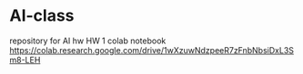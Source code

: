 # AI-class
repository for AI hw
HW 1 colab notebook
https://colab.research.google.com/drive/1wXzuwNdzpeeR7zFnbNbsiDxL3Sm8-LEH
